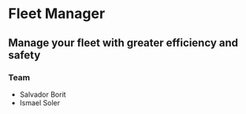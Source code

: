 # Fleet Manager

## Manage your fleet with greater efficiency and safety

### Team

<ul>
	<li>Salvador Borit</li>
	<li>Ismael Soler</li>
</ul>
